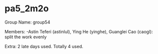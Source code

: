 pa5_2m2o
========

Group Name: group54

Members: -Astin Teferi (astinlul), Ying He (yinghe), Guanglei Cao (caogl): split the work evenly

Extra: 2 late days used. Totally 4 used.

